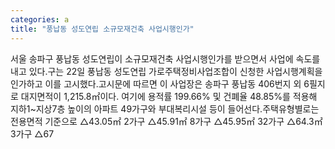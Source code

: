 ```yaml
---
categories: a
title: "풍납동 성도연립 소규모재건축 사업시행인가"
---
```

서울 송파구 풍납동 성도연립이 소규모재건축 사업시행인가를 받으면서 사업에 속도를 내고 있다.구는 22일 풍납동 성도연립 가로주택정비사업조합이 신청한 사업시행계획을 인가하고 이를 고시했다.고시문에 따르면 이 사업장은 송파구 풍납동 406번지 외 6필지로 대지면적이 1,215.8㎡이다. 여기에 용적률 199.66% 및 건폐율 48.85%를 적용해 지하1~지상7층 높이의 아파트 49가구와 부대복리시설 등이 들어선다.주택유형별로는 전용면적 기준으로 △43.05㎡ 2가구 △45.91㎡ 8가구 △45.95㎡ 32가구 △64.3㎡ 3가구 △67
